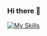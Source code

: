 ### Hi there 👋
[![My Skills](https://skillicons.dev/icons?i=aws,gcp,azure,react,vue,flutter&perline=3)](https://skillicons.dev)


<!--
**mscheruvathur/mscheruvathur** is a ✨ _special_ ✨ repository because its `README.md` (this file) appears on your GitHub profile.

Here are some ideas to get you started:

- 🔭 I’m currently working on ...
- 🌱 I’m currently learning ...
- 👯 I’m looking to collaborate on ...
- 🤔 I’m looking for help with ...
- 💬 Ask me about ...
- 📫 How to reach me: ...
- 😄 Pronouns: ...
- ⚡ Fun fact: ...
-->
